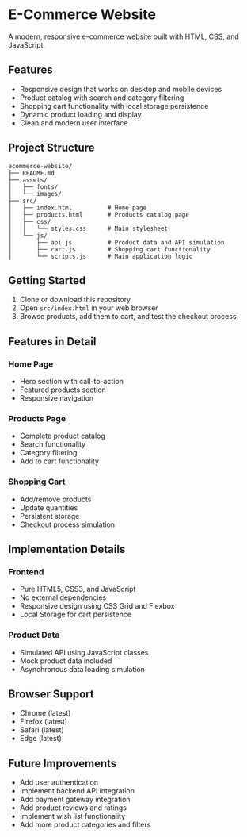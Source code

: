 # E-Commerce Website

A modern, responsive e-commerce website built with HTML, CSS, and JavaScript.

## Features

- Responsive design that works on desktop and mobile devices
- Product catalog with search and category filtering
- Shopping cart functionality with local storage persistence
- Dynamic product loading and display
- Clean and modern user interface

## Project Structure

```
ecommerce-website/
├── README.md
├── assets/
│   ├── fonts/
│   └── images/
├── src/
│   ├── index.html          # Home page
│   ├── products.html       # Products catalog page
│   ├── css/
│   │   └── styles.css      # Main stylesheet
│   └── js/
│       ├── api.js          # Product data and API simulation
│       ├── cart.js         # Shopping cart functionality
│       └── scripts.js      # Main application logic
```

## Getting Started

1. Clone or download this repository
2. Open `src/index.html` in your web browser
3. Browse products, add them to cart, and test the checkout process

## Features in Detail

### Home Page

- Hero section with call-to-action
- Featured products section
- Responsive navigation

### Products Page

- Complete product catalog
- Search functionality
- Category filtering
- Add to cart functionality

### Shopping Cart

- Add/remove products
- Update quantities
- Persistent storage
- Checkout process simulation

## Implementation Details

### Frontend

- Pure HTML5, CSS3, and JavaScript
- No external dependencies
- Responsive design using CSS Grid and Flexbox
- Local Storage for cart persistence

### Product Data

- Simulated API using JavaScript classes
- Mock product data included
- Asynchronous data loading simulation

## Browser Support

- Chrome (latest)
- Firefox (latest)
- Safari (latest)
- Edge (latest)

## Future Improvements

- Add user authentication
- Implement backend API integration
- Add payment gateway integration
- Add product reviews and ratings
- Implement wish list functionality
- Add more product categories and filters
